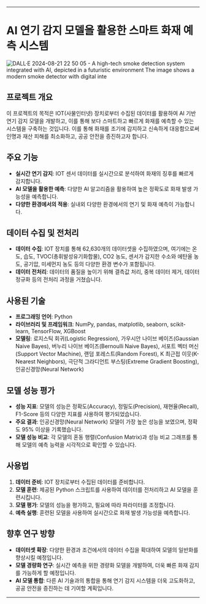 

---

# AI 연기 감지 모델을 활용한 스마트 화재 예측 시스템

![DALL·E 2024-08-21 22 50 05 - A high-tech smoke detection system integrated with AI, depicted in a futuristic environment  The image shows a modern smoke detector with digital inte](https://github.com/user-attachments/assets/3bcdc03b-2c3c-4764-8673-d39638423257)



## 프로젝트 개요

이 프로젝트의 목적은 IOT(사물인터넷) 장치로부터 수집된 데이터를 활용하여 AI 기반 연기 감지 모델을 개발하고, 이를 통해 보다 스마트하고 빠르게 화재를 예측할 수 있는 시스템을 구축하는 것입니다. 이를 통해 화재를 조기에 감지하고 신속하게 대응함으로써 인명과 재산 피해를 최소화하고, 공공 안전을 증진하고자 합니다.

## 주요 기능

- **실시간 연기 감지**: IOT 센서 데이터를 실시간으로 분석하여 화재의 징후를 빠르게 감지합니다.
- **AI 모델을 활용한 예측**: 다양한 AI 알고리즘을 활용하여 높은 정확도로 화재 발생 가능성을 예측합니다.
- **다양한 환경에서의 적용**: 실내외 다양한 환경에서의 연기 및 화재 예측이 가능합니다.

## 데이터 수집 및 전처리

- **데이터 수집**: IOT 장치를 통해 62,630개의 데이터셋을 수집하였으며, 여기에는 온도, 습도, TVOC(총휘발성유기화합물), CO2 농도, 센서가 감지한 수소와 에탄올 농도, 공기압, 미세먼지 농도 등의 다양한 환경 변수가 포함됩니다.
- **데이터 전처리**: 데이터의 품질을 높이기 위해 결측값 처리, 중복 데이터 제거, 데이터 정규화 등의 전처리 과정을 거쳤습니다.

## 사용된 기술

- **프로그래밍 언어**: Python
- **라이브러리 및 프레임워크**: NumPy, pandas, matplotlib, seaborn, scikit-learn, TensorFlow, XGBoost
- **모델링**: 로지스틱 회귀(Logistic Regression), 가우시안 나이브 베이즈(Gaussian Naive Bayes), 버누리 나이브 베이즈(Bernoulli Naive Bayes), 서포트 벡터 머신(Support Vector Machine), 랜덤 포레스트(Random Forest), K 최근접 이웃(K-Nearest Neighbors), 극단적 그라디언트 부스팅(Extreme Gradient Boosting), 인공신경망(Neural Network)

## 모델 성능 평가

- **성능 지표**: 모델의 성능은 정확도(Accuracy), 정밀도(Precision), 재현율(Recall), F1-Score 등의 다양한 지표를 사용하여 평가되었습니다.
- **주요 결과**: 인공신경망(Neural Network) 모델이 가장 높은 성능을 보였으며, 정확도 95% 이상을 기록했습니다.
- **모델 성능 비교**: 각 모델의 혼동 행렬(Confusion Matrix)과 성능 비교 그래프를 통해 모델의 예측 능력을 시각적으로 확인할 수 있습니다.

## 사용법

1. **데이터 준비**: IOT 장치로부터 수집된 데이터를 준비합니다.
2. **모델 훈련**: 제공된 Python 스크립트를 사용하여 데이터를 전처리하고 AI 모델을 훈련시킵니다.
3. **모델 평가**: 모델의 성능을 평가하고, 필요에 따라 파라미터를 조정합니다.
4. **예측 실행**: 훈련된 모델을 사용하여 실시간으로 화재 발생 가능성을 예측합니다.



## 향후 연구 방향

- **데이터셋 확장**: 다양한 환경과 조건에서의 데이터 수집을 확대하여 모델의 일반화를 향상시킬 예정입니다.
- **모델 경량화 연구**: 실시간 예측을 위한 경량화 모델을 개발하여, 더욱 빠른 화재 감지를 가능하게 할 예정입니다.
- **AI 모델 통합**: 다른 AI 기술과의 통합을 통해 연기 감지 시스템을 더욱 고도화하고, 공공 안전을 증진하는 데 기여할 계획입니다.


---


